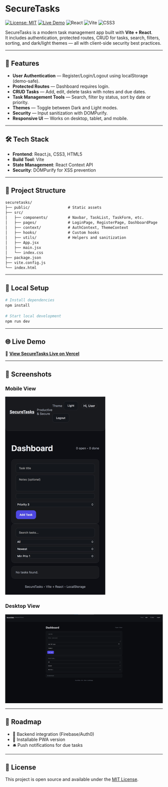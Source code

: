 # SecureTasks

[![License: MIT](https://img.shields.io/badge/License-MIT-yellow.svg)](LICENSE)
[![Live Demo](https://img.shields.io/badge/demo-online-green.svg)](https://securetasks.vercel.app/login)
![React](https://img.shields.io/badge/React-20232A?logo=react&logoColor=61DAFB)
![Vite](https://img.shields.io/badge/Vite-646CFF?logo=vite&logoColor=white)
![CSS3](https://img.shields.io/badge/CSS3-1572B6?logo=css3&logoColor=white)

SecureTasks is a modern task management app built with **Vite + React**.  
It includes authentication, protected routes, CRUD for tasks, search, filters, sorting, and dark/light themes — all with client-side security best practices.

---

## 🚀 Features
- **User Authentication** — Register/Login/Logout using localStorage (demo-safe).
- **Protected Routes** — Dashboard requires login.
- **CRUD Tasks** — Add, edit, delete tasks with notes and due dates.
- **Task Management Tools** — Search, filter by status, sort by date or priority.
- **Themes** — Toggle between Dark and Light modes.
- **Security** — Input sanitization with DOMPurify.
- **Responsive UI** — Works on desktop, tablet, and mobile.

---

## 🛠 Tech Stack
- **Frontend**: React.js, CSS3, HTML5
- **Build Tool**: Vite
- **State Management**: React Context API
- **Security**: DOMPurify for XSS prevention

---

## 📂 Project Structure
```
securetasks/
├── public/                 # Static assets
├── src/
│   ├── components/         # Navbar, TaskList, TaskForm, etc.
│   ├── pages/              # LoginPage, RegisterPage, DashboardPage
│   ├── context/            # AuthContext, ThemeContext
│   ├── hooks/              # Custom hooks
│   ├── utils/              # Helpers and sanitization
│   ├── App.jsx
│   ├── main.jsx
│   └── index.css
├── package.json
├── vite.config.js
└── index.html
```

---

## 🔧 Local Setup
```bash
# Install dependencies
npm install

# Start local development
npm run dev
```

---

## 🌐 Live Demo
🔗 **[View SecureTasks Live on Vercel](https://securetasks.vercel.app/login)**

---

## 📸 Screenshots
### Mobile View
<img src="public/screenshot-mobile.png" alt="SecureTasks - Mobile" width="320"/>

### Desktop View
<img src="public/screenshot-desktop.png" alt="SecureTasks - Desktop" width="720"/>

---

## 📅 Roadmap
- 🔐 Backend integration (Firebase/Auth0)
- 📱 Installable PWA version
- 🛎 Push notifications for due tasks

---

## 📄 License
This project is open source and available under the [MIT License](LICENSE).